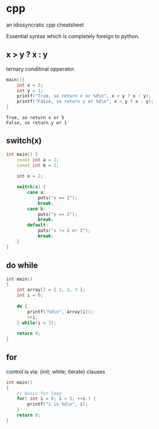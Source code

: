 # cpp
an idiosyncratic cpp cheatsheet

Essential syntax which is completely foreign to python.

## x > y ? x : y

ternary conditinal opperator.  

```cpp
main(){
    int x = 5;
    int y = 1;
    printf("True, so return x or %d\n", x > y ? x : y);
    printf("False, so return y or %d\n", x < y ? x : y);
}
```
```
True, so return x or 5
False, so return y or 1
```

## switch(x)

```cpp
int main() {
    const int a = 1;
    const int b = 2;
    
    int x = 2;

    switch(x) {
        case a:
            puts("x == 1");
            break;
        case b:
            puts("x == 2");
            break;
        default:
            puts("x != 1 or 2");
            break;
    }
}

```

## do while


```cpp
int main()
{
    int array[] = { 1, 2, 3 };
    int i = 0;
    
    do {
        printf("%d\n", array[i]);
        ++i;
    } while(i < 3);
    
    return 0;
}
```


## for

control is via: (init; while; iterate) clauses

```cpp
int main()
{
    // basic for loop
    for( int i = 0; i < 5; ++i ) {
        printf("i is %d\n", i);
    }
    return 0;
}
```
